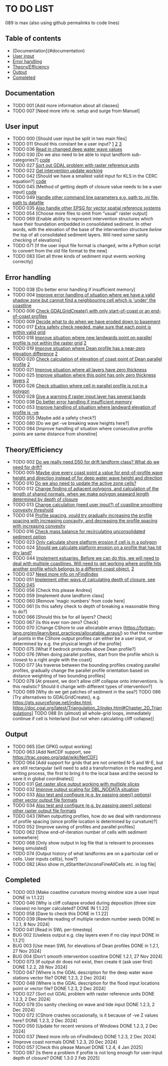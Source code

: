 # TO DO LIST

089 is max (also using github permalinks to code lines)

## Table of contents
- [Documentation]{#documentation)
- [User input](#user-input)
- [Error handling](#error-handling)
- [Theory/Efficiency](#theory-efficiency)
- [Output](#output)
- [Completed](#completed)

## Documentation
-  TODO 001 [Add more information about all classes]
-  TODO 007 [Need more info re. setup and surge from Manuel]

## User input
- TODO 000 [Should user input be split in two main files]
- TODO 011 Should this constant be a user input? 
		[1](https://github.com/coastalme/coastalme/blob/730a0be2274de02125681ab3e14424dbbfadbaeb/src/cme.h#L600-L602)
		[2](https://github.com/coastalme/coastalme/blob/730a0be2274de02125681ab3e14424dbbfadbaeb/src/simulation.cpp#L211)
		[3](https://github.com/coastalme/coastalme/blob/730a0be2274de02125681ab3e14424dbbfadbaeb/src/simulation.cpp#L371)
- TODO 036 [Read in changed deep water wave values](https://github.com/coastalme/coastalme/blob/730a0be2274de02125681ab3e14424dbbfadbaeb/src/init_grid.cpp#L177) 
- TODO 030 [Do we also need to be able to input landform sub-categories?] [code](https://github.com/coastalme/coastalme/blob/730a0be2274de02125681ab3e14424dbbfadbaeb/src/gis_raster.cpp#L750)
- TODO 027 [Sort out GDAL problem with raster reference units](https://github.com/coastalme/coastalme/blob/730a0be2274de02125681ab3e14424dbbfadbaeb/src/gis_raster.cpp#L537)
- TODO 022 [Get intervention update working](https://github.com/coastalme/coastalme/blob/730a0be2274de02125681ab3e14424dbbfadbaeb/src/do_intervention.cpp#L32)
- TODO 042 [Should we have a smallest valid input for KLS in the CERC equation?] [code](https://github.com/coastalme/coastalme/blob/730a0be2274de02125681ab3e14424dbbfadbaeb/src/read_input.cpp#L2378-L2380)
- TODO 045 [Method of getting depth of closure value needs to be a user input] [code](https://github.com/coastalme/coastalme/blob/730a0be2274de02125681ab3e14424dbbfadbaeb/src/simulation.h#L771)
- TODO 049 [Handle other command line parameters e.g. path to .ini file, path to datafile](https://github.com/coastalme/coastalme/blob/730a0be2274de02125681ab3e14424dbbfadbaeb/src/utils.cpp#L125)
- TODO 035 [Also handle other EPSG for vector spatial reference systems](https://github.com/coastalme/coastalme/blob/730a0be2274de02125681ab3e14424dbbfadbaeb/src/gis_vector.cpp#L492)
- TODO 054 [Choose more files to omit from "usual" raster output]
- TODO 069 [Enable ability to represent intervention structures which have their foundation embedded in consolidated sediment. In other words, with the elevation of the base of the intervention structure *below* the top of all consolidated sediment layers. Will need some sanity checking of elevations]
- TODO 071 [If the user input file format is changed, write a Python script to convert from the old file format to the new]
- TODO 083 [Get all three kinds of sediment input events working correctly]

##   Error handling
-  TODO 038 [Do better error handling if insufficient memory]
-  TODO 004 [Improve error handling of situation where we have a valid shadow zone but cannot find a neighbouring cell which is 'under' the coastline](https://github.com/coastalme/coastalme/blob/730a0be2274de02125681ab3e14424dbbfadbaeb/src/calc_shadow_zones.cpp#L490)
-  TODO 006 [Check GDALGridCreate() with only start-of-coast or an end-of-coast profiles](https://github.com/coastalme/coastalme/blob/730a0be2274de02125681ab3e14424dbbfadbaeb/src/calc_waves.cpp#L214)
-  TODO 009 [Decide what to do when we have eroded down to basement](https://github.com/coastalme/coastalme/blob/730a0be2274de02125681ab3e14424dbbfadbaeb/src/calc_waves.cpp#L214)
-  TODO 017 [Extra safety check needed, make sure that each point is within valid grid](https://github.com/coastalme/coastalme/blob/730a0be2274de02125681ab3e14424dbbfadbaeb/src/do_beach_within_polygon.cpp#L146)
-  TODO 018 [Improve situation where new landwards point on parallel profile is not within the raster grid](https://github.com/coastalme/coastalme/blob/730a0be2274de02125681ab3e14424dbbfadbaeb/src/do_beach_within_polygon.cpp#L222) [2](https://github.com/coastalme/coastalme/blob/730a0be2274de02125681ab3e14424dbbfadbaeb/src/do_beach_within_polygon.cpp#L394)
-  TODO 019 [Improve situation where Dean profile has a near-zero elevation difference](https://github.com/coastalme/coastalme/blob/730a0be2274de02125681ab3e14424dbbfadbaeb/src/do_beach_within_polygon.cpp#L286) [2](https://github.com/coastalme/coastalme/blob/730a0be2274de02125681ab3e14424dbbfadbaeb/src/do_beach_within_polygon.cpp#L394)
-  TODO 020 [Check calculation of elevation of coast point of Dean parallel profile](https://github.com/coastalme/coastalme/blob/730a0be2274de02125681ab3e14424dbbfadbaeb/src/do_beach_within_polygon.cpp#L949) [2](https://github.com/coastalme/coastalme/blob/730a0be2274de02125681ab3e14424dbbfadbaeb/src/do_beach_within_polygon.cpp#L1435)
-  TODO 021 [Improve situation where all layers have zero thickness](https://github.com/coastalme/coastalme/blob/730a0be2274de02125681ab3e14424dbbfadbaeb/src/do_cliff_collapse.cpp#L819)
-  TODO 025 [Improve situation where this point has only zero thickness layers](https://github.com/coastalme/coastalme/blob/730a0be2274de02125681ab3e14424dbbfadbaeb/src/do_shore_platform_erosion.cpp#L195) [2](https://github.com/coastalme/coastalme/blob/730a0be2274de02125681ab3e14424dbbfadbaeb/src/do_shore_platform_erosion.cpp#L508)
-  TODO 026 [Check situation where cell in parallel profile is not in a polygon](https://github.com/coastalme/coastalme/blob/730a0be2274de02125681ab3e14424dbbfadbaeb/src/do_shore_platform_erosion.cpp#L495)
-  TODO 028 [Give a warning if raster input layer has several bands](https://github.com/coastalme/coastalme/blob/730a0be2274de02125681ab3e14424dbbfadbaeb/src/gis_raster.cpp#L605)
-  TODO 038 [Do better error handling if insufficient memory](https://github.com/coastalme/coastalme/blob/730a0be2274de02125681ab3e14424dbbfadbaeb/src/gis_raster.cpp#L71)
-  TODO 053 [Improve handling of situation where landward elevation of profile is -ve](https://github.com/coastalme/coastalme/blob/730a0be2274de02125681ab3e14424dbbfadbaeb/src/calc_waves.cpp#L1581)
-  TODO 055 [Maybe add a safety check?]
-  TODO 080 [Do we get -ve breaking wave heights here?]
-  TODO 084 [Improve handling of situation where consecutive profile points are same distance from shoreline]

##   Theory/Efficiency
-  TODO 002 [Do we really need D50 for drift landform class? What do we need for drift?](https://github.com/coastalme/coastalme/blob/730a0be2274de02125681ab3e14424dbbfadbaeb/src/assign_landforms.cpp#L346)
-  TODO 005 [Maybe give every coast point a value for end-of-profile wave height and direction instead of for deep water wave height and direction](https://github.com/coastalme/coastalme/blob/730a0be2274de02125681ab3e14424dbbfadbaeb/src/calc_waves.cpp#L58)
-  TODO 010 [Do we also need to update the active zone cells?](https://github.com/coastalme/coastalme/blob/730a0be2274de02125681ab3e14424dbbfadbaeb/src/calc_waves.cpp#L1828)
-  TODO 012 [Change finding of adjacent polygons, and calculation of the length of shared normals, when we make polygon seaward length determined by depth of closure](https://github.com/coastalme/coastalme/blob/730a0be2274de02125681ab3e14424dbbfadbaeb/src/create_polygons.cpp#L504)
-  TODO 013 [Change calculation (need user input?) of coastline smoothing convexity threshold](https://github.com/coastalme/coastalme/blob/730a0be2274de02125681ab3e14424dbbfadbaeb/src/create_profiles.cpp#L119)
-  TODO 014 [Profile spacing, vould try gradually increasing the profile spacing with increasing concavity, and decreasing the profile spacing with increasing convexity](https://github.com/coastalme/coastalme/blob/730a0be2274de02125681ab3e14424dbbfadbaeb/src/create_profiles.cpp#L396)
-  TODO 016 [Check mass balance for recirculating unconsolidated sediment option](https://github.com/coastalme/coastalme/blob/730a0be2274de02125681ab3e14424dbbfadbaeb/src/do_beach_sediment_movement.cpp#L539)
-  TODO 023 [Only calculate shore platform erosion if cell is in a polygon](https://github.com/coastalme/coastalme/blob/730a0be2274de02125681ab3e14424dbbfadbaeb/src/do_shore_platform_erosion.cpp#L51)
-  TODO 024 [Should we calculate platform erosion on a profile that has hit dry land?](https://github.com/coastalme/coastalme/blob/730a0be2274de02125681ab3e14424dbbfadbaeb/src/do_shore_platform_erosion.cpp#L124)
-  TODO 044 [Implement estuaries. Before we can do this, we will need to deal with multiple coastlines. Will need to get working where profile hits another profile which belongs to a different coast object.](https://github.com/coastalme/coastalme/blob/730a0be2274de02125681ab3e14424dbbfadbaeb/src/create_profiles.cpp#L1478) [2](https://github.com/coastalme/coastalme/blob/730a0be2274de02125681ab3e14424dbbfadbaeb/src/create_profiles.cpp#L1537)
-  TODO 037 [Need more info on nFindIndex](https://github.com/coastalme/coastalme/blob/730a0be2274de02125681ab3e14424dbbfadbaeb/src/interpolate.cpp#L103-L121)
-  TODO 051 [Implement other ways of calculating depth of closure, see TODO 045](https://github.com/coastalme/coastalme/blob/730a0be2274de02125681ab3e14424dbbfadbaeb/src/utils.cpp#L2482-L2493)
-  TODO 056 [Check this please Andres]
-  TODO 059 [Implement dune landform class]
-  TODO 060 [Remove 'magic numbers' from code here]
-  TODO 061 [Is this safety check to depth of breaking a reasonable thing to do?]
-  TODO 066 [Should this be for all layers? Check]
-  TODO 067 [Is this ever non-zero? Check]
-  TODO 070 [Change CShore to use allocatable arrays (https://fortran-lang.org/en/learn/best_practices/allocatable_arrays/) so that the number of points in the CShore output profiles can either be a user input, or determined by e.g. the physical length of the profile]
-  TODO 075 [What if bedrock protrudes above Dean profile?]
-  TODO 076 [When doing parallel profiles, start from the profile which is closest to a right angle with the coast]
-  TODO 077 [As traverse between the bounding profiles creating parallel profiles, gradually change the parallel profile orientation based on distance weighting of two bounding profiles]
-  TODO 078 [At present, we don't allow cliff collapse onto interventions. Is this realistic? Should it change with different types of intervention?]
-  TODO 089 [Why do we get patches of sediment in the sea?]
   TODO 086 [Try alternatives to GDALGridCreate(), e.g. https://gts.sourceforge.net/index.html, https://doc.cgal.org/latest/Triangulation_2/index.html#Chapter_2D_Triangulations]
   TODO 088 [In (almost) all whole-grid loops, immediately continue if cell is hinterland (but not when calculating cliff collapse)]

##  Output
-  TODO 065 [Get GPKG output working] 
-  TODO 063 [Add NetCDF support, see https://trac.osgeo.org/gdal/wiki/NetCDF]
-  TODO 064 [Add support for grids that are not oriented N-S and W-E, but are still rectangular (will need to add a transformation in the reading and writing process, the first to bring it to the local base and the second to save it in global coordinates)]
-  TODO 031 [Get raster slice output working with multiple slices](https://github.com/coastalme/coastalme/blob/730a0be2274de02125681ab3e14424dbbfadbaeb/src/gis_raster.cpp#L1122-L1125)
-  TODO 032 [Improve output scaling for DBL_NODATA situation](https://github.com/coastalme/coastalme/blob/730a0be2274de02125681ab3e14424dbbfadbaeb/src/gis_raster.cpp#L1617)
-  TODO 033 [Also test and configure (e.g. by passing open() options) other vector output file formats](https://github.com/coastalme/coastalme/blob/730a0be2274de02125681ab3e14424dbbfadbaeb/src/gis_utils.cpp#L893)
-  TODO 034 [Also test and configure (e.g. by passing open() options) other raster output file formats](https://github.com/coastalme/coastalme/blob/730a0be2274de02125681ab3e14424dbbfadbaeb/src/gis_utils.cpp#L1642)
-  TODO 043 [When outputting profiles, how do we deal with randomness of profile spacing (since profile location is determined by curvature)?]
-  TODO 052 [Improve saving of profiles and parallel profiles]
-  TODO 062 [Show end-of-iteration number of cells with sediment somewhere]
-  TODO 068 [Only show output in log file that is relevant to processes being simulated]
-  TODO 074 [Output history of what landforms are on a particular cell or cells. User inputs cell(s), how?]
-  TODO 082 [Also show m_dStartIterUnconsFineAllCells etc. in log file]

## Completed
-  TODO 003 [Make coastline curvature moving window size a user input DONE in 1.1.22]
-  TODO 046 [Why is cliff collapse eroded during deposition (three size classes) no longer calculated? DONE IN 1.1.22]
-  TODO 058 [Dave to check this DONE in 1.1.22]
-  TODO 039 [Rewrite reading of multiple random number seeds DONE in 1.2.1, 8 Nov 2024]
-  TODO 041 [Read in SWL per-timestep]
-  BUG 002 [Useless output e.g. clay layers even if no clay input DONE in 1.1.21]
-  BUG 003 [Use mean SWL for elevations of Dean profiles DONE in 1.2.1, 27 Nov 2024]
-  BUG 004 [Don't smooth intervention coastline DONE 1.2.1, 27 Nov 2024]
-  TODO 073 [If output dir does not exist, then create it (ask user first) DONE 1.2.2, 28 Nov 2024]
-  TODO 047 [Where is the GDAL description for the deep water wave stations vector file? DONE 1.2.3, 2 Dec 2024]
-  TODO 048 [Where is the GDAL description for the flood input locations point or vector file? DONE 1.2.3, 2 Dec 2024]
-  TODO 027 [Sort out GDAL problem with raster reference units DONE 1.2.3, 2 Dec 2024]
-  TODO 079 [Do sanity checking on wave and tide input DONE 1.2.3, 2 Dec 2024]
-  TODO 072 [CShore crashes occasionally, is it because of -ve Z values here? DONE 1.2.3, 2 Dec 2024]
-  TODO 050 [Update for recent versions of Windows DONE 1.2.3, 2 Dec 2024]
-  TODO 037 [Need more info on nFindIndex() DONE 1.2.3, 2 Dec 2024]
-  [Improve coast normals DONE 1.2.3, 20 Dec 2024]
-  TODO 057 [Check this please Manuel DONE 1.2.4, 4 Jan 2025]
-  TODO 087 [Is there a problem if profile is not long enough for user-input depth of closure? DONE 1.3.0 2 Feb 2025]

